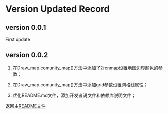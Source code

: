 # Version Updated Record

## version 0.0.1
First update

## version 0.0.2

1. 在Draw_map.comunity_map()方法中添加了对cnmap设置地图边界颜色的参数；

2. 在Draw_map.comunity_map()方法中添加grid参数设置网格线属性；

3. 优化README.md文件，添加开发者说文件和依赖库说明文件；



[返回主README文件](./README.md)